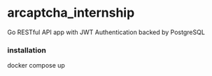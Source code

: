 # arcaptcha_internship
Go RESTful API app with JWT Authentication backed by PostgreSQL
### installation
docker compose up
